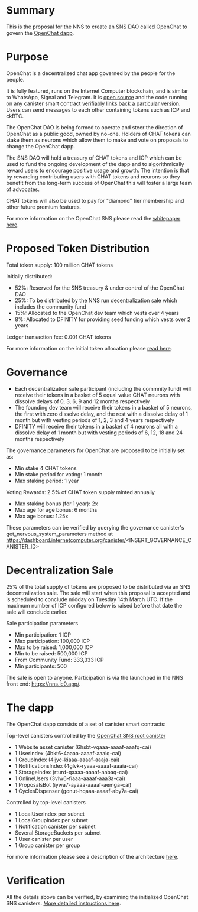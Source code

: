 # Summary

This is the proposal for the NNS to create an SNS DAO called OpenChat to govern the [OpenChat dapp](https://oc.app).

# Purpose

OpenChat is a decentralized chat app governed by the people for the people. 

It is fully featured, runs on the Internet Computer blockchain, and is similar to WhatsApp, Signal and Telegram. It is [open source](https://github.com/dfinity-lab/open-chat) and the code running on any canister smart contract [verifiably links back a particular version](https://oc.app/#/architecture?section=3). Users can send messages to each other containing tokens such as ICP and ckBTC.

The OpenChat DAO is being formed to operate and steer the direction of OpenChat as a public good, owned by no-one. Holders of CHAT tokens can stake them as neurons which allow them to make and vote on proposals to change the OpenChat dapp. 

The SNS DAO will hold a treasury of CHAT tokens and ICP which can be used to fund the ongoing development of the dapp and to algorithmically reward users to encourage positive usage and growth. The intention is that by rewarding contributing users with CHAT tokens and neurons so they benefit from the long-term success of OpenChat this will foster a large team of advocates.

CHAT tokens will also be used to pay for "diamond" tier membership and other future premium features.

For more information on the OpenChat SNS please read the [whitepaper here](https://oc.app/#/whitepaper).

# Proposed Token Distribution

Total token supply: 100 million CHAT tokens

Initially distributed:
- 52%: Reserved for the SNS treasury & under control of the OpenChat DAO
- 25%: To be distributed by the NNS run decentralization sale which includes the community fund
- 15%: Allocated to the OpenChat dev team which vests over 4 years
- 8%: Allocated to DFINITY for providing seed funding which vests over 2 years

Ledger transaction fee: 0.001 CHAT tokens

For more information on the initial token allocation please [read here](https://oc.app/#/whitepaper?section=5).

# Governance

- Each decentralization sale participant (including the commnity fund) will receive their tokens in a basket of 5 equal value CHAT neurons with dissolve delays of 0, 3, 6, 9 and 12 months respectively
- The founding dev team will receive their tokens in a basket of 5 neurons, the first with zero dissolve delay, and the rest with a dissolve delay of 1 month but with vesting periods of 1, 2, 3 and 4 years respectively
- DFINITY will receive their tokens in a basket of 4 neurons all with a dissolve delay of 1 month but with vesting periods of 6, 12, 18 and 24 months respectively

The governance parameters for OpenChat are proposed to be initially set as:

- Min stake 4 CHAT tokens
- Min stake period for voting: 1 month
- Max staking period: 1 year

Voting Rewards: 2.5% of CHAT token supply minted annually

- Max staking bonus (for 1 year): 2x
- Max age for age bonus: 6 months
- Max age bonus: 1.25x

These parameters can be verified by querying the governance canister's get_nervous_system_parameters method at https://dashboard.internetcomputer.org/canister/<INSERT_GOVERNANCE_CANISTER_ID>

# Decentralization Sale

25% of the total supply of tokens are proposed to be distributed via an SNS decentralization sale. The sale will start when this proposal is accepted and is scheduled to conclude midday on Tuesday 14th March UTC. If the maximum number of ICP configured below is raised before that date the sale will conclude earlier.

Sale participation parameters

- Min participation: 1 ICP
- Max participation: 100,000 ICP
- Max to be raised: 1,000,000 ICP
- Min to be raised: 500,000 ICP
- From Community Fund: 333,333 ICP
- Min participants: 500

The sale is open to anyone. Participation is via the launchpad in the NNS front end: https://nns.ic0.app/.

# The dapp

The OpenChat dapp consists of a set of canister smart contracts:

Top-level canisters controlled by the [OpenChat SNS root canister](https://dashboard.internetcomputer.org/canister/<INSERT_ROOT_CANISTER_ID>)
- 1 Website asset canister (6hsbt-vqaaa-aaaaf-aaafq-cai)
- 1 UserIndex (4bkt6-4aaaa-aaaaf-aaaiq-cai)
- 1 GroupIndex (4ijyc-kiaaa-aaaaf-aaaja-cai)
- 1 NotificationsIndex (4glvk-ryaaa-aaaaf-aaaia-cai)
- 1 StorageIndex (rturd-qaaaa-aaaaf-aabaq-cai)
- 1 OnlineUsers (3vlw6-fiaaa-aaaaf-aaa3a-cai)
- 1 ProposalsBot (iywa7-ayaaa-aaaaf-aemga-cai)
- 1 CyclesDispenser (gonut-hqaaa-aaaaf-aby7a-cai)

Controlled by top-level canisters
- 1 LocalUserIndex per subnet
- 1 LocalGroupIndex per subnet
- 1 Notification canister per subnet
- Several StorageBuckets per subnet
- 1 User canister per user
- 1 Group canister per group

For more information please see a description of the architecture [here](https://oc.app/#/architecture).

# Verification

All the details above can be verified, by examining the initialized OpenChat SNS canisters. [More detailed instructions here](https://wiki.internetcomputer.org/wiki/How-to:_Verify_SNS_decentralization_sale_proposal).